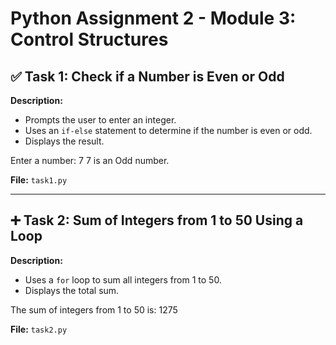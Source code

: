 # Python Assignment 2 - Module 3: Control Structures


## ✅ Task 1: Check if a Number is Even or Odd

**Description:**
- Prompts the user to enter an integer.
- Uses an `if-else` statement to determine if the number is even or odd.
- Displays the result.


Enter a number: 7
7 is an Odd number.

**File:** `task1.py`

---

## ➕ Task 2: Sum of Integers from 1 to 50 Using a Loop

**Description:**
- Uses a `for` loop to sum all integers from 1 to 50.
- Displays the total sum.

The sum of integers from 1 to 50 is: 1275

**File:** `task2.py`

